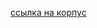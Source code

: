 [ссылка на корпус](https://drive.google.com/file/d/180atAWxWglC0CU1WWu5e0QVgcMA1KLXj/view?usp=sharing)